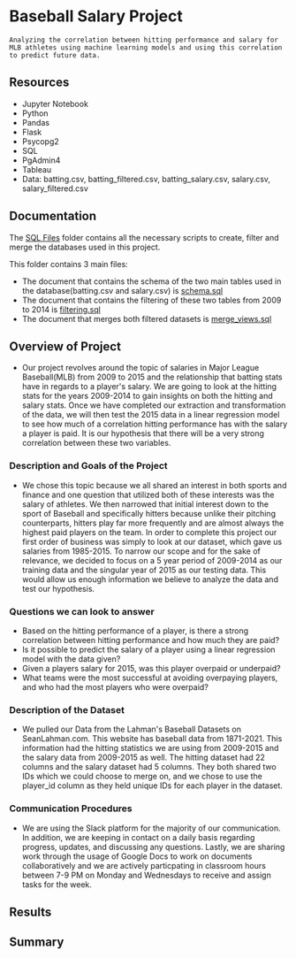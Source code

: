 # Baseball Salary Project
`Analyzing the correlation between hitting performance and salary for MLB athletes using machine learning models and using this correlation to predict future data.`

## Resources
- Jupyter Notebook
- Python
- Pandas
- Flask
- Psycopg2
- SQL
- PgAdmin4
- Tableau
- Data: batting.csv, batting_filtered.csv, batting_salary.csv, salary.csv, salary_filtered.csv

## Documentation
The <a href="https://github.com/rclascano14/PROJECT/tree/main/SQL%20Files" target="_blank">SQL Files</a> folder contains all the necessary scripts to create, filter and merge the databases used in this project.

This folder contains 3 main files:
- The document that contains the schema of the two main tables used in the database(batting.csv and salary.csv) is <a href="https://github.com/rclascano14/PROJECT/blob/main/SQL%20Files/schema.sql" target="_blank">schema.sql</a>
- The document that contains the filtering of these two tables from 2009 to 2014 is <a href="https://github.com/rclascano14/PROJECT/blob/main/SQL%20Files/filtering.sql" target="_blank">filtering.sql</a>
- The document that merges both filtered datasets is <a href="https://github.com/rclascano14/PROJECT/blob/main/SQL%20Files/merge_views.sql" target="_blank">merge_views.sql</a>

## Overview of Project

- Our project revolves around the topic of salaries in Major League Baseball(MLB) from 2009 to 2015 and the relationship that batting stats have in regards to a player's salary. We are going to look at the hitting stats for the years 2009-2014 to gain insights on both the hitting and salary stats. Once we have completed our extraction and transformation of the data, we will then test the 2015 data in a linear regression model to see how much of a correlation hitting performance has with the salary a player is paid. It is our hypothesis that there will be a very strong correlation between these two variables.

### Description and Goals of the Project

- We chose this topic because we all shared an interest in both sports and finance and one question that utilized both of these interests was the salary of athletes. We then narrowed that initial interest down to the sport of Baseball and specifically hitters because unlike their pitching counterparts, hitters play far more frequently and are almost always the highest paid players on the team. In order to complete this project our first order of business was simply to look at our dataset, which gave us salaries from 1985-2015. To narrow our scope and for the sake of relevance, we decided to focus on a 5 year period of 2009-2014 as our training data and the singular year of 2015 as our testing data. This would allow us enough information we believe to analyze the data and test our hypothesis.

### Questions we can look to answer

- Based on the hitting performance of a player, is there a strong correlation between hitting performance and how much they are paid?
- Is it possible to predict the salary of a player using a linear regression model with the data given?
- Given a players salary for 2015, was this player overpaid or underpaid?
- What teams were the most successful at avoiding overpaying players, and who had the most players who were overpaid?

### Description of the Dataset

- We pulled our Data from the Lahman's Baseball Datasets on SeanLahman.com. This website has baseball data from 1871-2021. This information had the hitting statistics we are using from 2009-2015 and the salary data from 2009-2015 as well. The hitting dataset had 22 columns and the salary dataset had 5 columns. They both shared two IDs which we could choose to merge on, and we chose to use the player_id column as they held unique IDs for each player in the dataset.

### Communication Procedures

- We are using the Slack platform for the majority of our communication. In addition, we are keeping in contact on a daily basis regarding progress, updates, and discussing any questions. Lastly, we are sharing work through the usage of Google Docs to work on documents collaboratively and we are actively particpating in classroom hours between 7-9 PM on Monday and Wednesdays to receive and assign tasks for the week.

## Results

## Summary
